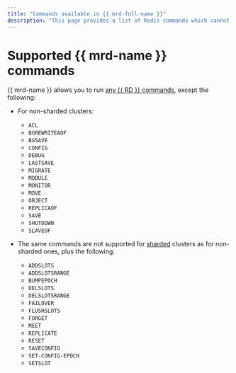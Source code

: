 ```yaml
---
title: "Commands available in {{ mrd-full-name }}"
description: "This page provides a list of Redis commands which cannot be run in a {{ RD }} cluster."
---
```


# Supported {{ mrd-name }} commands

{{ mrd-name }} allows you to run [any {{ RD }} commands](https://redis.io/commands), except the following:

* For non-sharded clusters:

   - `ACL`
   - `BGREWRITEAOF`
   - `BGSAVE`
   - `CONFIG`
   - `DEBUG`
   - `LASTSAVE`
   - `MIGRATE`
   - `MODULE`
   - `MONITOR`
   - `MOVE`
   - `OBJECT`
   - `REPLICAOF`
   - `SAVE`
   - `SHUTDOWN`
   - `SLAVEOF`

* The same commands are not supported for [sharded](sharding.md) clusters as for non-sharded ones, plus the following:

   - `ADDSLOTS`
   - `ADDSLOTSRANGE`
   - `BUMPEPOCH`
   - `DELSLOTS`
   - `DELSLOTSRANGE`
   - `FAILOVER`
   - `FLUSHSLOTS`
   - `FORGET`
   - `MEET`
   - `REPLICATE`
   - `RESET`
   - `SAVECONFIG`
   - `SET-CONFIG-EPOCH`
   - `SETSLOT`
